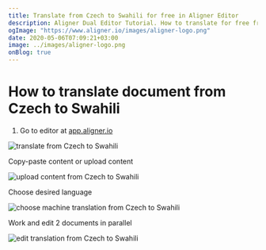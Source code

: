 ```yaml
---
title: Translate from Czech to Swahili for free in Aligner Editor
description: Aligner Dual Editor Tutorial. How to translate for free from Czech to Swahili. Aligner is multilingual document management platform. 
ogImage: "https://www.aligner.io/images/aligner-logo.png"
date: 2020-05-06T07:09:21+03:00
image: ../images/aligner-logo.png
onBlog: true
---
```


# How to translate document from Czech to Swahili

1. Go to editor at [app.aligner.io](https://app.aligner.io "Aligner App web page")

![translate from Czech to Swahili](../aligner-blank-editor.png "translate from Czech to Swahili")

Copy-paste content or upload content

![upload content from Czech to Swahili](../aligner-uploaded-document.png "upload content from Czech to Swahili")

Choose desired language

![choose machine translation from Czech to Swahili](../aligner-language-dropdown.png "choose machine translation from Czech to Swahili")

Work and edit 2 documents in parallel

![edit translation from Czech to Swahili](../aligner-double-sitded-editor.png "edit translation from Czech to Swahili")

